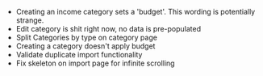 - Creating an income category sets a 'budget'. This wording is potentially strange.
- Edit category is shit right now, no data is pre-populated
- Split Categories by type on category page
- Creating a category doesn't apply budget
- Validate duplicate import functionality
- Fix skeleton on import page for infinite scrolling
